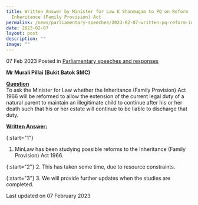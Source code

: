 ```yaml
---
title: Written Answer by Minister for Law K Shanmugam to PQ on Reform
  Inheritance (Family Provision) Act
permalink: /news/parliamentary-speeches/2023-02-07-written-pq-reform-inheritance-family-provision-act-1966/
date: 2023-02-07
layout: post
description: ""
image: ""
---
```

07 Feb 2023 Posted in [Parliamentary speeches and responses](/news/parliamentary-speeches) 

**Mr Murali Pillai (Bukit Batok SMC)**

**<b><u>Question</u></b>** 
<br>To ask the Minister for Law whether the Inheritance (Family Provision) Act 1966 will be reformed to allow the extension of the current legal duty of a natural parent to maintain an illegitimate child to continue after his or her death such that his or her estate will continue to be liable to discharge that duty.

**<b><u>Written Answer:</u></b>** 

{:start="1"} 
1.  MinLaw has been studying possible reforms to the Inheritance (Family Provision) Act 1966.

 {:start="2"} 
2.  This has taken some time, due to resource constraints.

 {:start="3"} 
3.  We will provide further updates when the studies are completed.

<p class="right-side-updated">Last updated on 07 February 2023</p>